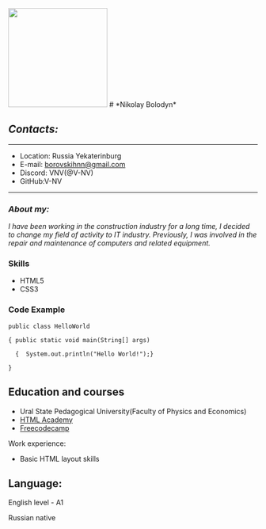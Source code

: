 <img src="https://smartprogress.do/uploadImages/001539947.jpg" width="200" height="200" style="text-">
#  *Nikolay Bolodyn*                        

## ***Contacts:***
---
+ Location: Russia Yekaterinburg
+ E-mail: borovskihnn@gmail.com
+ Discord: VNV(@V-NV)
+ GitHub:V-NV
---
### ***About my:***
*I have been working in the construction industry for a long time, I decided to change my field of activity to
IT industry. Previously, I was involved in the repair and maintenance of computers and related equipment.*
### **Skills**
* HTML5
* CSS3
### **Code Example**
```
public class HelloWorld 

{ public static void main(String[] args) 
  
  {  System.out.println("Hello World!");}
  
}
```
## **Education and courses**
+ Ural State Pedagogical University(Faculty of Physics and Economics)   
+ [HTML Academy](https://htmlacademy.ru/)
+ [Freecodecamp](https://www.freecodecamp.org/)

Work experience:
+ Basic HTML layout skills

## **Language:** 

English level - A1

Russian native
